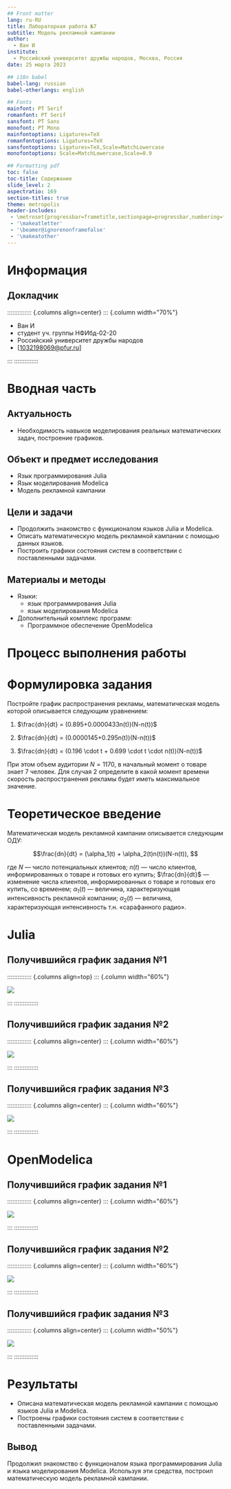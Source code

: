 ```yaml
---
## Front matter
lang: ru-RU
title: Лабораторная работа №7
subtitle: Модель рекламной кампании
author:
  - Ван И
institute:
  - Российский университет дружбы народов, Москва, Россия
date: 25 марта 2023

## i18n babel
babel-lang: russian
babel-otherlangs: english

## Fonts
mainfont: PT Serif
romanfont: PT Serif
sansfont: PT Sans
monofont: PT Mono
mainfontoptions: Ligatures=TeX
romanfontoptions: Ligatures=TeX
sansfontoptions: Ligatures=TeX,Scale=MatchLowercase
monofontoptions: Scale=MatchLowercase,Scale=0.9

## Formatting pdf
toc: false
toc-title: Содержание
slide_level: 2
aspectratio: 169
section-titles: true
theme: metropolis
header-includes:
 - \metroset{progressbar=frametitle,sectionpage=progressbar,numbering=fraction}
 - '\makeatletter'
 - '\beamer@ignorenonframefalse'
 - '\makeatother'
---
```


# Информация

## Докладчик

:::::::::::::: {.columns align=center}
::: {.column width="70%"}

  * Ван И
  * студент уч. группы НФИбд-02-20
  * Российский университет дружбы народов
  * [1032198069@pfur.ru]

:::
::::::::::::::

# Вводная часть

## Актуальность

- Необходимость навыков моделирования реальных математических задач, построение графиков.

## Объект и предмет исследования

- Язык программирования Julia
- Язык моделирования Modelica
- Модель рекламной кампании

## Цели и задачи

- Продолжить знакомство с функционалом языков Julia и Modelica.
- Описать математическую модель рекламной кампании с помощью данных языков.
- Построить графики состояния систем в соответствии с поставленными задачами.

## Материалы и методы

- Языки:
  - язык программирования Julia
  - язык моделирования Modelica
- Дополнительный комплекс программ:
  - Программное обеспечение OpenModelica

# Процесс выполнения работы

# Формулировка задания

Постройте график распространения рекламы, математическая модель которой описывается следующим уравнением:

1. $\frac{dn}{dt} = (0.895+0.0000433n(t))(N-n(t))$

2. $\frac{dn}{dt} = (0.0000145+0.295n(t))(N-n(t))$

3. $\frac{dn}{dt} = (0.196 \cdot t + 0.699 \cdot t \cdot n(t))(N-n(t))$

При этом объем аудитории $N=1170$, в начальный момент о товаре знает $7$ человек. Для случая 2 определите в какой момент времени скорость распространения рекламы будет иметь максимальное значение.

# Теоретическое введение

Математическая модель рекламной кампании описывается следующим ОДУ:

$$\frac{dn}{dt} = (\alpha_1(t) + \alpha_2(t)n(t))(N-n(t)), $$

где $N$ — число потенциальных клиентов; $n(t)$ — число клиентов, информированных о товаре и готовых его купить; $\frac{dn}{dt}$ — изменение числа клиентов, информированных о товаре и готовых его купить, со временем; $\alpha_1(t)$ — величина, характеризующая интенсивность рекламной компании; $\alpha_2(t)$ — величина, характеризующая интенсивность т.н. «сарафанного радио».


# Julia
## Получившийся график задания №1

:::::::::::::: {.columns align=top}
::: {.column width="60%"}

![](image/img_lab_71_lj.png)

:::
::::::::::::::

## Получившийся график задания №2

:::::::::::::: {.columns align=center}
::: {.column width="60%"}


![](image/img_lab_72_lj.png)

:::
::::::::::::::

## Получившийся график задания №3

:::::::::::::: {.columns align=center}
::: {.column width="60%"}


![](image/img_lab_73_lj.png)

:::
::::::::::::::


# OpenModelica

## Получившийся график задания №1

:::::::::::::: {.columns align=center}
::: {.column width="60%"}

![](image/img_lab_71_mo.png)

:::
::::::::::::::

## Получившийся график задания №2

:::::::::::::: {.columns align=center}
::: {.column width="60%"}

![](image/img_lab_72_mo.png)

:::
::::::::::::::


## Получившийся график задания №3

:::::::::::::: {.columns align=center}
::: {.column width="50%"}

![](image/img_lab_73_mo.png)

:::
::::::::::::::

# Результаты

- Описана математическая модель рекламной кампании с помощью языков Julia и Modelica.
- Построены графики состояния систем в соответствии с поставленными задачами.

## Вывод

Продолжил знакомство с функционалом языка программирования Julia и языка моделирования Modelica. Используя эти средства, построил математическую модель рекламной кампании.
